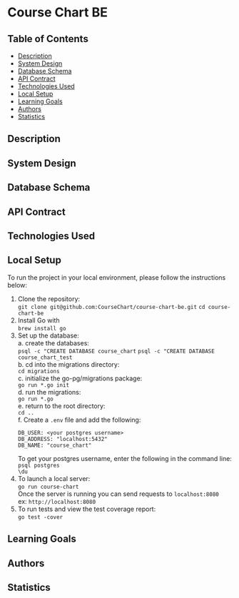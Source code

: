 # Course Chart BE

## Table of Contents
 - [Description](#description)
 - [System Design](#database-schema)
 - [Database Schema](#database-schema)
 - [API Contract](#api-contract)
 - [Technologies Used](#technologies-used)
 - [Local Setup](#local-setup)
 - [Learning Goals](#learning-goals)
 - [Authors](#authors)
 - [Statistics](#statistics)

## Description

## System Design

## Database Schema

## API Contract

## Technologies Used

## Local Setup
  To run the project in your local environment, please follow the instructions below:

  1. Clone the repository:<br>
    `git clone git@github.com:CourseChart/course-chart-be.git`
    `cd course-chart-be`
  2. Install Go with<br>
    `brew install go`
  3. Set up the database:<br>
    a. create the databases:<br>
      `psql -c "CREATE DATABASE course_chart`
      `psql -c "CREATE DATABASE course_chart_test`<br>
    b. cd into the migrations directory:<br>
      `cd migrations`<br>
    c. initialize the go-pg/migrations package:<br>
      `go run *.go init`<br>
    d. run the migrations:<br>
      `go run *.go`<br>
    e. return to the root directory:<br>
      `cd ..`<br>
    f. Create a `.env` file and add the following:
      ```
      DB_USER: <your postgres username>
      DB_ADDRESS: "localhost:5432"
      DB_NAME: "course_chart"
      ```
      To get your postgres username, enter the following in the command line:<br>
      `psql postgres`<br>
      `\du`
  4. To launch a local server:<br>
    `go run course-chart`<br>
    Once the server is running you can send requests to `localhost:8080`<br>
    ex: `http://localhost:8080`
  5. To run tests and view the test coverage report:<br>
    `go test -cover` 


## Learning Goals

## Authors

## Statistics